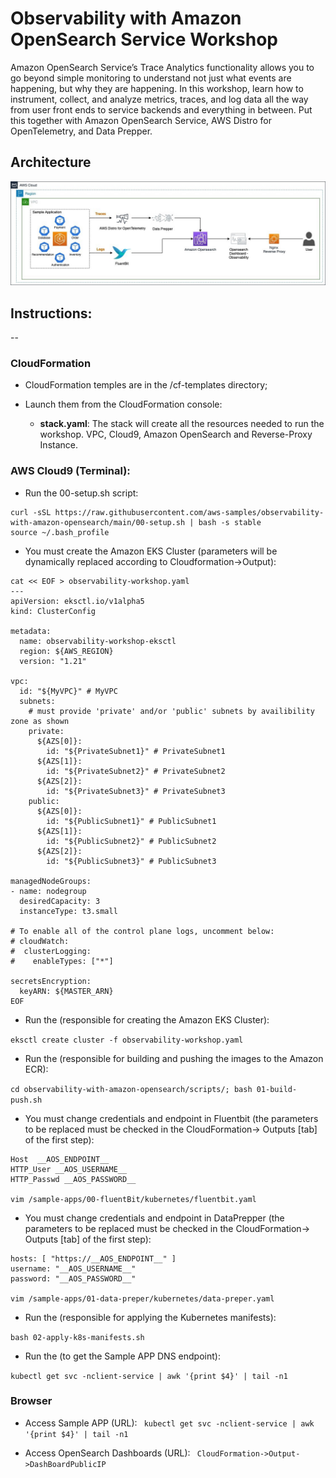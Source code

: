 # Observability with Amazon OpenSearch Service Workshop

Amazon OpenSearch Service’s Trace Analytics functionality allows you to go beyond simple monitoring to understand not just what events are happening, but why they are happening. In this workshop, learn how to instrument, collect, and analyze metrics, traces, and log data all the way from user front ends to service backends and everything in between. Put this together with Amazon OpenSearch Service, AWS Distro for OpenTelemetry, and Data Prepper.

## Architecture
![architecture](/assets/arch.jpg)

## Instructions:
--
### CloudFormation
- CloudFormation temples are in the /cf-templates directory;
- Launch them from the CloudFormation console:

  - **stack.yaml**: The stack will create all the resources needed to run the workshop. VPC, Cloud9, Amazon OpenSearch and Reverse-Proxy Instance.

### AWS Cloud9 (Terminal):
  - Run the 00-setup.sh script:

 ```
 curl -sSL https://raw.githubusercontent.com/aws-samples/observability-with-amazon-opensearch/main/00-setup.sh | bash -s stable
 source ~/.bash_profile
 ```
 
 
  - You must create the Amazon EKS Cluster (parameters will be dynamically replaced according to Cloudformation->Output):
```
cat << EOF > observability-workshop.yaml
--- 
apiVersion: eksctl.io/v1alpha5
kind: ClusterConfig

metadata:
  name: observability-workshop-eksctl
  region: ${AWS_REGION}
  version: "1.21"

vpc:
  id: "${MyVPC}" # MyVPC
  subnets:
    # must provide 'private' and/or 'public' subnets by availibility zone as shown
    private:
      ${AZS[0]}:
        id: "${PrivateSubnet1}" # PrivateSubnet1
      ${AZS[1]}:
        id: "${PrivateSubnet2}" # PrivateSubnet2
      ${AZS[2]}:
        id: "${PrivateSubnet3}" # PrivateSubnet3
    public:
      ${AZS[0]}:
        id: "${PublicSubnet1}" # PublicSubnet1
      ${AZS[1]}:
        id: "${PublicSubnet2}" # PublicSubnet2
      ${AZS[2]}:
        id: "${PublicSubnet3}" # PublicSubnet3

managedNodeGroups:
- name: nodegroup
  desiredCapacity: 3
  instanceType: t3.small

# To enable all of the control plane logs, uncomment below:
# cloudWatch:
#  clusterLogging:
#    enableTypes: ["*"]

secretsEncryption:
  keyARN: ${MASTER_ARN}
EOF
```
  - Run the (responsible for creating the Amazon EKS Cluster):
   
 ```eksctl create cluster -f observability-workshop.yaml```
 
  - Run the (responsible for building and pushing the images to the Amazon ECR): 
 
 ```cd observability-with-amazon-opensearch/scripts/; bash 01-build-push.sh```
 
  - You must change credentials and endpoint in Fluentbit (the parameters to be replaced must be checked in the CloudFormation-> Outputs [tab] of the first step):
  
  ```
  Host  __AOS_ENDPOINT__
  HTTP_User __AOS_USERNAME__
  HTTP_Passwd __AOS_PASSWORD__

  vim /sample-apps/00-fluentBit/kubernetes/fluentbit.yaml
  ```
  
  - You must change credentials and endpoint in DataPrepper (the parameters to be replaced must be checked in the CloudFormation-> Outputs [tab] of the first step):
  
  ```
  hosts: [ "https://__AOS_ENDPOINT__" ]
  username: "__AOS_USERNAME__"
  password: "__AOS_PASSWORD__"
            
  vim /sample-apps/01-data-preper/kubernetes/data-preper.yaml
  ```
  
  - Run the (responsible for applying the Kubernetes manifests):
  
  ```bash 02-apply-k8s-manifests.sh```
  
  - Run the (to get the Sample APP DNS endpoint):
  
  ```kubectl get svc -nclient-service | awk '{print $4}' | tail -n1```

### Browser
  - Access Sample APP (URL):
  ``` kubectl get svc -nclient-service | awk '{print $4}' | tail -n1```
  
  - Access OpenSearch Dashboards (URL):
  ``` CloudFormation->Output->DashBoardPublicIP``` 
